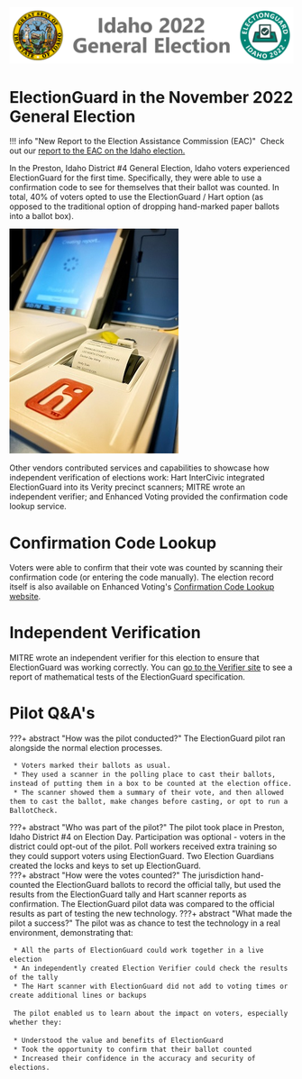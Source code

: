 ![ElectionGuard Idaho Banner][Idaho-Banner]

# ElectionGuard in the November 2022 General Election

!!! info "New Report to the Election Assistance Commission (EAC)"
     Check out our [report to the EAC on the Idaho election.][EAC-Report]

In the Preston, Idaho District #4 General Election, Idaho voters experienced ElectionGuard for the first time. Specifically, they were able to use a confirmation code to see for themselves that their ballot was counted. In total, 40% of voters opted to use the ElectionGuard / Hart option (as opposed to the traditional option of dropping hand-marked paper ballots into a ballot box).

![Hart Scanner][hart-scanner]

Other vendors contributed services and capabilities to showcase how independent verification of elections work: Hart InterCivic integrated ElectionGuard into its Verity precinct scanners; MITRE wrote an independent verifier; and Enhanced Voting provided the confirmation code lookup service.

# Confirmation Code Lookup

Voters were able to confirm that their vote was counted by scanning their confirmation code (or entering the code manually). The election record itself is also available on Enhanced Voting's [Confirmation Code Lookup website](https://app.enhancedvoting.com/results/public/cc/id/22).

# Independent Verification

MITRE wrote an independent verifier for this election to ensure that ElectionGuard was working correctly. You can [go to the Verifier site](https://electionintegrity.mitre.org/verifier/) to see a report of mathematical tests of the ElectionGuard specification. 
    
# Pilot Q&A's 

???+ abstract "How was the pilot conducted?"
     The ElectionGuard pilot ran alongside the normal election processes.

     * Voters marked their ballots as usual.
     * They used a scanner in the polling place to cast their ballots, instead of putting them in a box to be counted at the election office.  
     * The scanner showed them a summary of their vote, and then allowed them to cast the ballot, make changes before casting, or opt to run a BallotCheck.  
???+ abstract "Who was part of the pilot?"
     The pilot took place in Preston, Idaho District #4 on Election Day. Participation was optional - voters in the district could opt-out of the pilot. Poll workers received extra training so they could support voters using ElectionGuard. Two Election Guardians created the locks and keys to set up ElectionGuard.  
???+ abstract "How were the votes counted?"
     The jurisdiction hand-counted the ElectionGuard ballots to record the official tally, but used the results from the ElectionGuard tally and Hart scanner reports as confirmation. The ElectionGuard pilot data was compared to the official results as part of testing the new technology.
???+ abstract "What made the pilot a success?"
     The pilot was as chance to test the technology in a real environment, demonstrating that: 

     * All the parts of ElectionGuard could work together in a live election  
     * An independently created Election Verifier could check the results of the tally 
     * The Hart scanner with ElectionGuard did not add to voting times or create additional lines or backups

     The pilot enabled us to learn about the impact on voters, especially whether they:

     * Understood the value and benefits of ElectionGuard 
     * Took the opportunity to confirm that their ballot counted 
     * Increased their confidence in the accuracy and security of elections. 

<!-- Links -->
[Idaho-Banner]: ../images/ElectionGuard-Idaho-2022.svg "Idaho Banner"
[hart-scanner]: ../images/votingmachine.jpeg
[EAC-Report]: ../images/EAC%20Report%20Final.pdf
